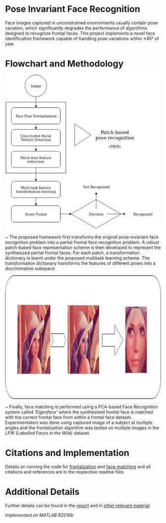 # Pose Invariant Face Recognition

  Face images captured in unconstrained environments usually contain pose variation, which significantly degrades the performance of algorithms designed to recognize frontal faces. This project implements a novel face identification framework capable of handling pose variations within ±45° of yaw.

# Flowchart and Methodology

<p align="center">
  <img width="500" height="500" src="https://github.com/amanshenoy/pose-invariant-face-recognition/blob/master/flowchart.png">
</p>


~ The proposed framework first transforms the original pose-invariant face recognition problem into a partial frontal face recognition problem. A robust patch-based face representation scheme is then developed to represent the synthesized partial frontal faces. For each patch, a transformation dictionary is learnt under the proposed multitask learning scheme. The transformation dictionary transforms the features of different poses into a discriminative subspace.

<p align="center">
  <img width="600" height="400" src="https://github.com/amanshenoy/pose-invariant-face-recognition/blob/master/frontalization.png">
</p>

 ~ Finally, face matching is performed using a PCA-based Face Recognition system called *‘Eigenface’* where the synthesised frontal face is matched with the correct frontal face from within a frontal face dataset. Experimentation was done using captured image of a subject at multiple angles and the frontalization algorithm was tested on multiple images in the *LFW (Labelled Faces in the Wild)* dataset.

# Citations and Implementation

Details on running the code for [frontalization](https://github.com/amanshenoy/pose-invariant-face-recognition/tree/master/frontalization) and [face-matching](https://github.com/amanshenoy/pose-invariant-face-recognition/tree/master/eigenface) and all citations and references are in the respective readme files

# Additional Details

Further details can be found in the [report](https://github.com/amanshenoy/pose-invariant-face-recognition/blob/master/literature/PIFR-Report.pdf) and in [other relevant material](https://github.com/amanshenoy/pose-invariant-face-recognition/tree/master/literature)

*Implemented on MATLAB R2016b*  
